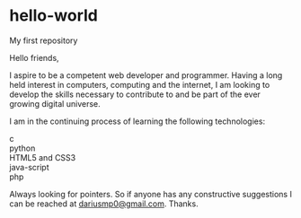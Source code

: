 # hello-world
My first repository

Hello friends,

I  aspire to be a competent web developer and programmer. Having a long held interest in computers, computing and the internet, I am looking to develop the skills necessary to contribute to and be part of the ever growing digital universe.

I am in the continuing process of learning the following technologies:

c </br>
python </br>
HTML5 and CSS3 </br>
java-script </br>
php

Always looking for pointers. So if anyone has any constructive
suggestions I can be reached at dariusmp0@gmail.com. Thanks.
